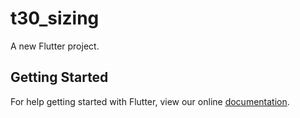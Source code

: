 # t30_sizing

A new Flutter project.

## Getting Started

For help getting started with Flutter, view our online
[documentation](http://flutter.io/).
